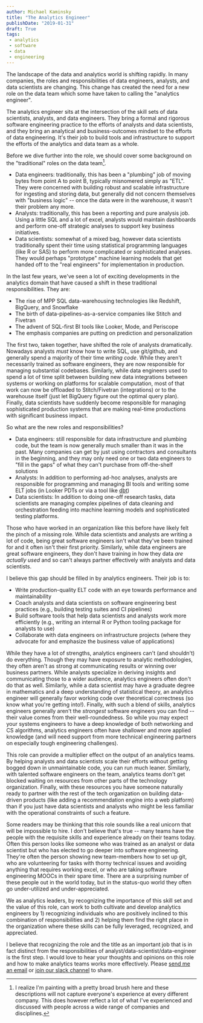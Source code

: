 ```yaml
---
author: Michael Kaminsky
title: "The Analytics Engineer"
publishDate: "2019-01-31"
draft: True
tags: 
 - analytics
 - software
 - data
 - engineering
---
```


The landscape of the data and analytics world is shifting rapidly. In many companies, the roles and responsibilities  of data engineers, analysts, and data scientists are changing. This change has created the need for a new role on the data team which some have taken to calling the "analytics engineer". 

<!--more-->

The analytics engineer sits at the intersection of the skill sets of data scientists, analysts, and data engineers. They bring a formal and rigorous software engineering practice to the efforts of analysts and data scientists, and they bring an analytical and business-outcomes mindset to the efforts of data engineering. It's their job to build tools and infrastructure to support the efforts of the analytics and data team as a whole.

Before we dive further into the role, we should cover some background on the "traditional" roles on the data team[^1]. 

* Data engineers: traditionally, this has been a "plumbing" job of moving bytes from point A to point B, typically misnomered simply as "ETL". They were concerned with building robust and scalable infrastructure for ingesting and storing data, but generally did not concern themselves with "business logic" -- once the data were in the warehouse, it wasn't their problem any more.
* Analysts: traditionally, this has been a reporting and pure analysis job. Using a little SQL and a lot of excel, analysts would maintain dashboards and perform one-off strategic analyses to support key business initiatives.
* Data scientists: somewhat of a mixed bag, however data scientists traditionally spent their time using statistical programming languages (like R or SAS) to perform more complicated or sophisticated analyses. They would perhaps "prototype" machine learning models that get handed off to the "real engineers" for implementation in production.

In the last few years, we've seen a lot of exciting developments in the analytics domain that have caused a shift in these traditional responsibilities. They are:

* The rise of MPP SQL data-warehousing technologies like Redshift, BigQuery, and Snowflake
* The birth of data-pipelines-as-a-service companies like Stitch and Fivetran
* The advent of SQL-first BI tools like Looker, Mode, and Periscope
* The emphasis companies are putting on prediction and personalization

The first two, taken together, have shifted the role of analysts dramatically. Nowadays analysts _must_ know how to write SQL, use git/github, and generally spend a majority of their time _writing code_. While they aren't necessarily trained as software engineers, they are now responsible for managing substantial codebases. Similarly, while data engineers used to spend a lot of time split between building new data integrations between systems or working on platforms for scalable computation, most of that work can now be offloaded to Stitch/Fivetran (integrations) or to the warehouse itself (just let BigQuery figure out the optimal query plan). Finally, data scientists have suddenly become responsible for managing sophisticated production systems that are making real-time productions with significant business impact.

So what are the new roles and responsibilities?

* Data engineers: still responsible for data infrastructure and plumbing code, but the team is now generally much smaller than it was in the past. Many companies can get by just using contractors and consultants in the beginning, and they may only need one or two data engineers to "fill in the gaps" of what they can't purchase from off-the-shelf solutions
* Analysts: In addition to performing ad-hoc analyses, analysts are responsible for programming and managing BI tools and writing some ELT jobs (in Looker PDTs or via a tool like [dbt](https://www.getdbt.com/))
* Data scientists: In addition to doing one-off research tasks, data scientists are managing complex pipelines of data cleaning and orchestration feeding into machine learning models and sophisticated testing platforms.

Those who have worked in an organization like this before have likely felt the pinch of a missing role. While data scientists and analysts are writing a lot of code, being great software engineers isn't what they've been trained for and it often isn't their first priority. Similarly, while data engineers are great software engineers, they don't have training in how they data _are actually used_ and so can't always partner effectively with analysts and data scientists. 

I believe this gap should be filled in by analytics engineers. Their job is to:

* Write production-quality ELT code with an eye towards performance and maintainability
* Coach analysts and data scientists on software engineering best practices (e.g., building testing suites and CI pipelines)
* Build software tools that help data scientists and analysts work more efficiently (e.g., writing an internal R or Python tooling package for analysts to use)
* Collaborate with data engineers on infrastructure projects (where they advocate for and emphasize the business value of applications)

While they have a lot of strengths, analytics engineers can't (and shouldn't) do everything. Though they may have exposure to analytic methodologies, they often aren't as strong at communicating results or winning over business partners. While analysts specialize in deriving insights and communicating those to a wider audience, analytics engineers often don't do that as well. Similarly, while a data scientist may have a graduate degree in mathematics and a deep understanding of statistical theory, an analytics engineer will generally favor working code over theoretical correctness (so know what you're getting into!). Finally, with such a blend of skills, analytics engineers generally aren't the _strongest_ software engineers you can find -- their value comes from their well-roundedness. So while you may expect your systems engineers to have a deep knowledge of both networking and CS algorithms, analytics engineers often have shallower and more applied knowledge (and will need support from more technical engineering partners on especially tough engineering challenges).

This role can provide a multiplier effect on the output of an analytics teams. By helping analysts and data scientists scale their efforts without getting bogged down in unmaintainable code, you can run much leaner. Similarly, with talented software engineers on the team, analytics teams don't get blocked waiting on resources from other parts of the technology organization. Finally, with these resources you have someone naturally ready to partner with the rest of the tech organization on building data-driven products (like adding a recommendation engine into a web platform) than if you just have data scientists and analysts who might be less familiar with the operational constraints of such a feature.

Some readers may be thinking that this role sounds like a real unicorn that will be impossible to hire. I don't believe that's true -- many teams have the people with the requisite skills and experience already on their teams today. Often this person looks like someone who was trained as an analyst or data scientist but who has elected to go deeper into software engineering. They're often the person showing new team-members how to set up git, who are volunteering for tasks with thorny technical issues and avoiding anything that requires working excel, or who are taking software engineering MOOCs in their spare time. There are a surprising number of these people out in the world today, but in the status-quo world they often go under-utilized and under-appreciated.

We as analytics leaders, by recognizing the importance of this skill set and the value of this role, can work to both cultivate and develop analytics engineers by 1) recognizing individuals who are positively inclined to this combination of responsibilities and 2) helping them find the right place in the organization where these skills can be fully leveraged, recognized, and appreciated.

I believe that recognizing the role and the title as an important job that is in fact distinct from the responsibilities of analyst/data-scientist/data-engineer is the first step. I would love to hear your thoughts and opinions on this role and how to make analytics teams works more effectively. Please [send me an email](mailto:kaminsky.michael@gmail.com) or [join our slack channel](https://www.locallyoptimistic.com/community/) to share.

[^1]: I realize I'm painting with a pretty broad brush here and these descriptions will not capture everyone's experience at every different company. This does however reflect a lot of what I've experienced and discussed with people across a wide range of companies and disciplines.
